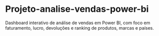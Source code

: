 # Projeto-analise-vendas-power-bi
Dashboard interativo de análise de vendas em Power BI, com foco em faturamento, lucro, devoluções e ranking de produtos, marcas e países.
